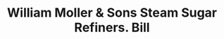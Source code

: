 ---
doi: 10.7916/D841886N
date_other: '1870'
date_other_textual: '1870'
form: printed ephemera
genre:
- Invoices
name:
- William Moller & Sons Steam Sugar Refiners
object_in_context_url: https://biggert.cul.columbia.edu/items/view/ave_biggert_01152
subject_hierarchical_geographic:
- New York, New York, United States
subject_name:
- William Moller & Sons Steam Sugar Refiners
title: William Moller & Sons Steam Sugar Refiners. Bill
sort_title: William Moller & Sons Steam Sugar Refiners. Bill
call_number: ave_biggert_01152
coordinates:
- 40.71277777777778,-74.00583333333333
pid: ave_biggert_01152
identifiers: ave_biggert_01152
thumbnail: https://derivativo-2.library.columbia.edu/iiif/2/ldpd:344896/full/!256,256/0/native.jpg
permalink: "/biggert/ave_biggert_01152/"
layout: iiif-image-page
---